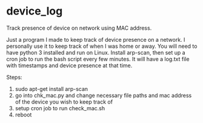 # device_log
Track presence of device on network using MAC address.

Just a program I made to keep track of device presence on a network. I personally use it to keep track of when I was home or away. You will need to have python 3 installed and run on Linux. Install arp-scan, then set up a cron job to run the bash script every few minutes. It will have a log.txt file with timestamps and device presence at that time.

Steps:

1. sudo apt-get install arp-scan
2. go into chk_mac.py and change necessary file paths and mac address of the device you wish to keep track of
3. setup cron job to run check_mac.sh
4. reboot
